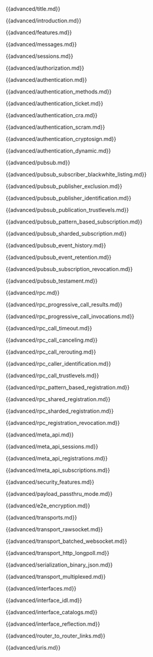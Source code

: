 {{advanced/title.md}}

{{advanced/introduction.md}}

{{advanced/features.md}}

{{advanced/messages.md}}

{{advanced/sessions.md}}

{{advanced/authorization.md}}

{{advanced/authentication.md}}

{{advanced/authentication_methods.md}}

{{advanced/authentication_ticket.md}}

{{advanced/authentication_cra.md}}

{{advanced/authentication_scram.md}}

{{advanced/authentication_cryptosign.md}}

{{advanced/authentication_dynamic.md}}

{{advanced/pubsub.md}}

{{advanced/pubsub_subscriber_blackwhite_listing.md}}

{{advanced/pubsub_publisher_exclusion.md}}

{{advanced/pubsub_publisher_identification.md}}

{{advanced/pubsub_publication_trustlevels.md}}

{{advanced/pubsub_pattern_based_subscription.md}}

{{advanced/pubsub_sharded_subscription.md}}

{{advanced/pubsub_event_history.md}}

{{advanced/pubsub_event_retention.md}}

{{advanced/pubsub_subscription_revocation.md}}

{{advanced/pubsub_testament.md}}

{{advanced/rpc.md}}

{{advanced/rpc_progressive_call_results.md}}

{{advanced/rpc_progressive_call_invocations.md}}

{{advanced/rpc_call_timeout.md}}

{{advanced/rpc_call_canceling.md}}

{{advanced/rpc_call_rerouting.md}}

{{advanced/rpc_caller_identification.md}}

{{advanced/rpc_call_trustlevels.md}}

{{advanced/rpc_pattern_based_registration.md}}

{{advanced/rpc_shared_registration.md}}

{{advanced/rpc_sharded_registration.md}}

{{advanced/rpc_registration_revocation.md}}

{{advanced/meta_api.md}}

{{advanced/meta_api_sessions.md}}

{{advanced/meta_api_registrations.md}}

{{advanced/meta_api_subscriptions.md}}

{{advanced/security_features.md}}

{{advanced/payload_passthru_mode.md}}

{{advanced/e2e_encryption.md}}

{{advanced/transports.md}}

{{advanced/transport_rawsocket.md}}

{{advanced/transport_batched_websocket.md}}

{{advanced/transport_http_longpoll.md}}

{{advanced/serialization_binary_json.md}}

{{advanced/transport_multiplexed.md}}

{{advanced/interfaces.md}}

{{advanced/interface_idl.md}}

{{advanced/interface_catalogs.md}}

{{advanced/interface_reflection.md}}

{{advanced/router_to_router_links.md}}

{{advanced/uris.md}}
